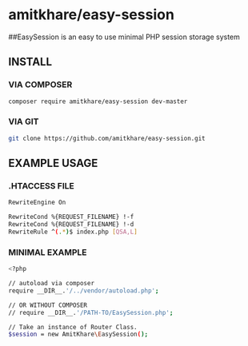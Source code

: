 # amitkhare/easy-session

##EasySession is an easy to use minimal PHP session storage system

## INSTALL
### VIA COMPOSER
```sh
composer require amitkhare/easy-session dev-master
```
### VIA GIT
```sh
git clone https://github.com/amitkhare/easy-session.git
```



## EXAMPLE USAGE

### .HTACCESS FILE

```sh
RewriteEngine On

RewriteCond %{REQUEST_FILENAME} !-f
RewriteCond %{REQUEST_FILENAME} !-d
RewriteRule ^(.*)$ index.php [QSA,L]
```

### MINIMAL EXAMPLE

```sh
<?php

// autoload via composer
require __DIR__.'/../vendor/autoload.php';

// OR WITHOUT COMPOSER
// require __DIR__.'/PATH-TO/EasySession.php';

// Take an instance of Router Class.
$session = new AmitKhare\EasySession();



```
